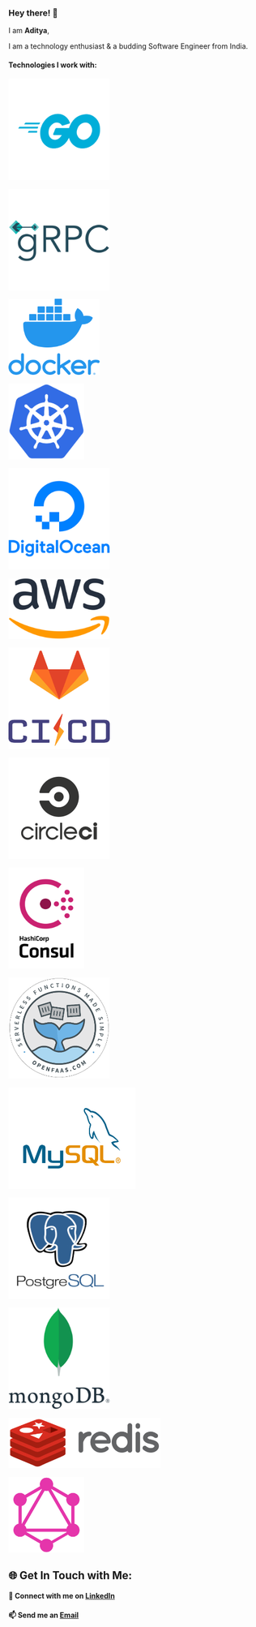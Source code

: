 ### Hey there! 👋

I am **Aditya**,

I am a technology enthusiast & a budding Software Engineer from India.

#### Technologies I work with:

<p float="center">
      <a href="https://golang.org/" target="_blank" ><p title="Go/Golang"></p>
        <img src="https://raw.githubusercontent.com/aditya-nagare/aditya-nagare/master/assets/go.png" height="200" width ="200" alt="Go/Golang"/>
      </a>
    <a href="https://grpc.io/" target="_blank" ><p title="gRPC"></p>
        <img src="https://raw.githubusercontent.com/aditya-nagare/aditya-nagare/master/assets/grpc.png" height="200" width ="200" alt="gRPC"/>
    </a>
    <a href="https://www.docker.com/" target="_blank" ><p title="Docker"></p>
        <img src="https://raw.githubusercontent.com/aditya-nagare/aditya-nagare/master/assets/docker.png" height="150" width ="180" alt="Docker"/>
    </a>
    <a href="https://kubernetes.io/" target="_blank" ><p title="Kubernetes"></p>
        <img src="https://raw.githubusercontent.com/aditya-nagare/aditya-nagare/master/assets/kubernetes.png" height="150" width ="150" alt="Kubernetes"/>
    </a>
</p>
<p float="center">
    <a href="https://www.digitalocean.com/" target="_blank" ><p title="Digital Ocean"></p>
        <img src="https://raw.githubusercontent.com/aditya-nagare/aditya-nagare/master/assets/digital-ocean.png" height="200" width ="200" alt="Digital Ocean"/>
    </a>
      <a href="https://aws.amazon.com/" target="_blank" ><p title="Amazon Web Services(AWS)"></p>
        <img src="https://raw.githubusercontent.com/aditya-nagare/aditya-nagare/master/assets/aws.png" height="120" width ="200" alt="Amazon Web Services"/>
      </a>
      <a href="https://docs.gitlab.com/ee/ci/" target="_blank" ><p title="Gitlab CI/CD"></p>
    <img src="https://raw.githubusercontent.com/aditya-nagare/aditya-nagare/master/assets/gitlab-ci-cd.png" height="200" width ="200" alt="Gitlab CI"/>
  </a>
      <a href="https://circleci.com/" target="_blank" ><p title="CircleCI"></p>
        <img src="https://raw.githubusercontent.com/aditya-nagare/aditya-nagare/master/assets/circle.png" height="200" width ="200" alt="CircleCI"/>
      </a>
</p>
<p float="center">
      <a href="https://www.consul.io/" target="_blank" ><p title="Consul"></p>
        <img src="https://raw.githubusercontent.com/aditya-nagare/aditya-nagare/master/assets/consul.png" height="200" width ="150" alt="Consul"/>
      </a>
    <a href="https://www.openfaas.com/" target="_blank" ><p title="OpenFaaS"></p>
        <img src="https://raw.githubusercontent.com/aditya-nagare/aditya-nagare/master/assets/open-faas.png" height="200" width ="200" alt="OpenFaaS"/>
    </a>
      <a href="https://www.mysql.com/" target="_blank" ><p title="MySQL"></p>
    <img src="https://raw.githubusercontent.com/aditya-nagare/aditya-nagare/master/assets/mysql.png" height="200" width ="250" alt="MySQL"/>
  </a>
      <a href="https://www.postgresql.org/" target="_blank" ><p title="PostgreSQL"></p>
        <img src="https://raw.githubusercontent.com/aditya-nagare/aditya-nagare/master/assets/postgre-sql.png" height="200" width ="200" alt="PostgreSQL"/>
      </a>
</p>
<p float="center">
    <a href="https://www.mongodb.com/" target="_blank" ><p title="MongoDB"></p>
        <img src="https://raw.githubusercontent.com/aditya-nagare/aditya-nagare/master/assets/mongo-db.png" height="200" width ="200" alt="MongoDB"/>
    </a>
      <a href="https://redis.io/" target="_blank" ><p title="Redis"></p>
        <img src="https://raw.githubusercontent.com/aditya-nagare/aditya-nagare/master/assets/redis.png" height="100" width ="300" alt="Redis"/>
      </a>
    <a href="https://graphql.org/" target="_blank" ><p title="GraphQL"></p>
        <img src="https://raw.githubusercontent.com/aditya-nagare/aditya-nagare/master/assets/graph-ql.png" height="150" width ="150" alt="GraphQL"/>
    </a>
</p>

## 🌐 Get In Touch with Me:

#### 💬 Connect with me on **[LinkedIn](https://www.linkedin.com/in/adityanagare)**

#### 📫 Send me an **[Email](mailto:nagareaditya777@gmail.com)**